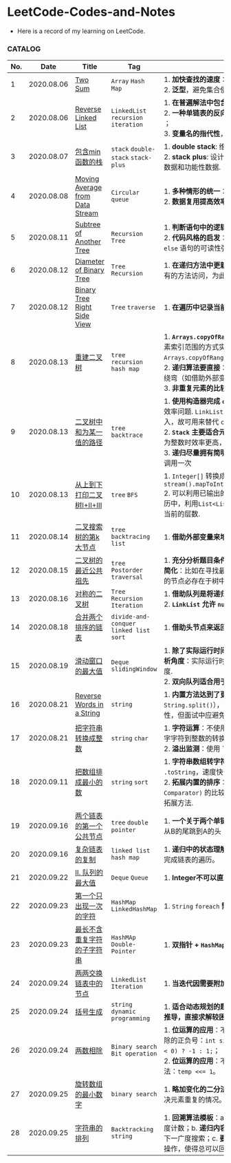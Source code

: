 # LeetCode-Codes-and-Notes
-  Here is a record of my learning on LeetCode.

### CATALOG

| No.  | Date       | Title                                                        | Tag                                       | Notes                                                        |
| ---- | ---------- | ------------------------------------------------------------ | ----------------------------------------- | ------------------------------------------------------------ |
| 1    | 2020.08.06 | [Two Sum](Notes/Two-Sum.md)                                  | `Array` `Hash Map`                        | 1. **加快查找的速度**：哈希表牺牲空间换时间；<br>2. **泛型**，避免集合使用中的强制类型转换. |
| 2    | 2020.08.06 | [Reverse Linked List](Notes/Reverse-Linked-List.md)          | `LinkedList` `recursion` `iteration`      | 1. **在普遍解法中包含特殊情况**，利用 `0` 与 `null`；<br>2. **一种单链表的反向操作**，`head.next.next = head;` ；<br>3. **变量名的指代性**，`prev` `curr` `next` `temp` . |
| 3    | 2020.08.07 | [包含min函数的栈](Notes/minStack.md)                         | `stack` `double-stack` `stack-plus`       | 1. **double stack**: 维护一个辅助栈来拓展功能；<br>2. **stack plus**: 设计一个增强型栈，它同时存储基础数据和功能性数据. |
| 4    | 2020.08.08 | [Moving Average from Data Stream](Notes/Moving-Average-from-Data-Stream.md) | `Circular queue`                          | 1. **多种情形的统一**：使用 `Math.max()` `Math.min()` ；<br>2. **数据复用提高效率**：如加数重复的求和运算. |
| 5    | 2020.08.11 | [Subtree of Another Tree](Notes/Subtree-of-Another-Tree.md)  | `Recursion` `Tree`                        | 1. **判断语句中的逻辑简化**；<br>2. **代码风格的启发**：多个单 `if` 语句比 `if-elseif-else` 语句的可读性强；尽量使代码“头轻脚重”. |
| 6    | 2020.08.12 | [Diameter of Binary Tree](Notes/Diameter-of-Binary-Tree.md)  | `Tree` `Recursion`                        | 1. **在递归方法中更新外部变量**：类中的字段可以被所有的方法访问，为此提供了基础. |
| 7    | 2020.08.12 | [Binary Tree Right Side View](Notes/Binary-Tree-Right-Side-View.md) | `Tree` `traverse`                         | 1. **在遍历中记录当前深度**.                                 |
| 8    | 2020.08.13 | [重建二叉树](Notes/Reconstruct-A-Binary-Tree.md)             | `tree` `recursion ` `hash map`            | 1. **`Arrays.copyOfRange()`的效率低**：尽量通过传递元素索引范围的方式实现数组切片，而不是 `Arrays.copyOfRange()` ；<br>2. **递归算法要直接**：尽量直接地实现递归逻辑，不要绕弯（如借助外部变量）； <br>3. **非重复元素的比较、查找用哈希表**. |
| 9    | 2020.08.13 | [二叉树中和为某一值的路径](Notes/Path-Sum.md)                | `tree` `backtrace`                        | 1. **使用构造器完成 `copy `** ：`List.copyOf()` 依然面临效率问题.  `LinkList` 的构造器可以以一个集合为输入，故可用来替代 `copy` <br> 2. **`Stack` 主要适合元素为整数的情况**： `Stack` 在元素为整数时效率更高，非整数时用 `LinkedList` 为佳.<br> 3. **递归尽量拥有简明的基准条件**，哪怕结果是需要多调用一次 |
| 10   | 2020.08.13 | [ 从上到下打印二叉树I+II+III](Notes/Level-Order.md)          | `tree` `BFS`                              | 1. `Integer[]` 转换成 `int []` 时，循环快于 `stream().mapToInt(Integer::intValue).toArray()` <br>2. 可以利用已输出的中间结果来判断当前状态：在遍历中，利用`List<List<Integer>> ans.size()` 判断当前的层数. |
| 11   | 2020.08.14 | [二叉搜索树的第k大节点](Notes/Kth-Largest-Of-Search-Tree.md) | `tree` `backtracing` `list`               | 1. **借助外部变量来增强递归算法的功能**.                     |
| 12   | 2020.08.15 | [二叉树的最近公共祖先](Notes/Lowest-Common-Ancestor.md)      | `tree ` `Postorder traversal`             | 1. **充分分析题目条件，首先在逻辑上对诸多情况进行简化**：比如在寻找最低公共祖先时，若题目告知输入的节点必存在于树中，则**可不必同时找到两个节点**. |
| 13   | 2020.08.16 | [对称的二叉树](Notes/Symmetric-Tree.md)                      | `Tree` `Recursion` `Iteration`            | 1. **借助队列是将递归算法改为迭代算法的常见方式**.<br>2. **`LinkList` 允许 `null` 入队** |
| 14   | 2020.08.18 | [合并两个排序的链表](Notes/MergeTwoList.md)                  | `divide-and-conquer` `linked list` `sort` | 1. **借助头节点来返回最终的链表**.                           |
| 15   | 2020.08.19 | [滑动窗口的最大值](Notes/Max-Sliding-Window.md)              | `Deque` `slidingWindow`                   | 1. **除了实际运行时间，时间复杂度也是一个重要的分析角度**：实际运行时间长者可能拥有更低的时间复杂度. <br>2. **双向队列适合用于设计滑动窗口.** |
| 16   | 2020.08.21 | [Reverse Words in a String](Notes/Reverse-Words-In-A-String.md) | `string`                                  | 1. **内置方法达到了更快的速度**（如 `String.trim()` `String.split()`），体现了“不要自己造轮子”的正确性，但面试中应避免在核心算法处使用内置方法。 |
| 17   | 2020.08.21 | [把字符串转换成整数](Notes/String-To-Int.md)                 | `string` `char`                           | 1. **字符运算**：不使用 `map` ，而是用字符运算来实现数字字符到整数的转换；<br>2. **溢出监测**：使用 `ans > boundary || ans == boundary && curr> 7`；<br>3. **字符运算**：使用 `'+'` `'-'` `'0'` 而不是 `43` `45` `48` ，这样能提高代码的可读性. |
| 18   | 2020.09.11 | [把数组排成最小的数](Notes/Min-Number-Formed-By-Strings.md)  | `string` `sort`                           | 1. **字符串数组转字符串**：`StringBuilder` `.append()` `.toString`，速度快于 `String.join("",strs)` ； <br>2. **拓展内置的排序**：直接修改 `Array.sort(arr, Comparator)` 的比较器参数，是一种比较巧妙的排序拓展方法. |
| 19   | 2020.09.16 | [两个链表的第一个公共节点](Notes/Get-Intersection-Node.md)   | `tree` `double pointer`                   | 1. **一个关于两个单链表的技巧**：从A的尾跳到B的头，从B的尾跳到A的头 |
| 20   | 2020.09.16 | [复杂链表的复制](Notes/Copy-Random-List.md)                  | `linked list` `hash map`                  | 1. **递归中的状态理解**：递归开始向上返回结果前已经完成链表的遍历。 |
| 21   | 2020.09.22 | [II. 队列的最大值](Notes/Max-Queue.md)                       | `Deque` `Queue`                           | 1. **Integer不可以直接比较！**                               |
| 22   | 2020.09.23 | [第一个只出现一次的字符](Notes/First-Uniq-Char.md)           | `HashMap` `LinkedHashMap`                 | 1. `String` `foreach` **需要先** `String.toCharArray()`      |
| 23   | 2020.09.23 | [最长不含重复字符的子字符串](Notes/Length-Of-Longest-Substring.md) | `HashMAp` `Double-Pointer`                | 1. **双指针 + `HashMap`加速慢指针更新速度**                  |
| 24   | 2020.09.24 | [两两交换链表中的节点](Notes/Swap-Pairs.md)                  | `LinkedList` `Iteration`                  | 1. **当迭代因需要附加条件而变得复杂时，考虑递归**            |
| 25   | 2020.09.24 | [括号生成](Notes/Generate-Parenthesis.md)                    | `string` `dynamic programming`            | 1. **适合动态规划的题目：初始状态清晰，递推关系可推导，直接求解较困难。** |
| 26   | 2020.09.24 | [两数相除](Notes/Divide.md)                                  | `Binary search` `Bit operation`           | 1. **位运算的应用**：不用乘法，快速得到两个数相乘/除的正负号：`int sign = ( (dividend ^ divisor) < 0) ? -1 : 1;`；<br>2. **位运算的应用**：不用乘法，进行乘二以实现二分法：`temp <<= 1`。 |
| 27   | 2020.09.25 | [旋转数组的最小数字](Notes/min-Array.md)                     | `binary search`                           | 1. **略加变化的二分法**：使用了 `j--` 这一辅助变化来解决元素重复的情况。 |
| 28   | 2020.09.25 | [字符串的排列](Notes/Permutation.md)                         | `Backtracking` `string`                   | 1. **回溯算法模板**：a. **变量**：全局容器、局部容器、深度计数；b. **递归内容**：终止条件、深度优先、回溯向下一广度搜索；c. **要点**：在每次递归的前后作对称的操作，使得总可以回溯到上一层的状态。 |

